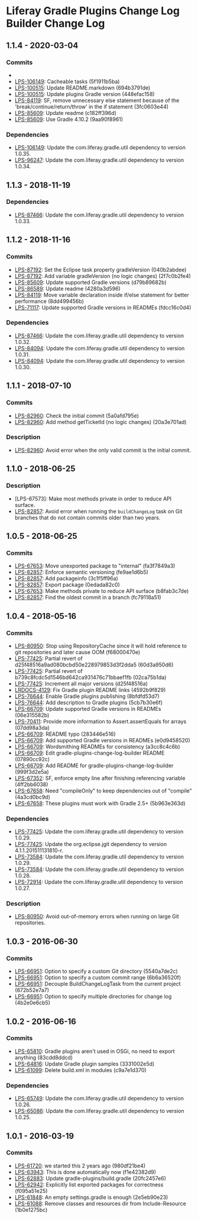 # Liferay Gradle Plugins Change Log Builder Change Log

## 1.1.4 - 2020-03-04

### Commits
- [LPS-106149]: Baseline (becb322fa3)
- [LPS-106149]: Cacheable tasks (5f1911b5ba)
- [LPS-100515]: Update README.markdown (694b3791de)
- [LPS-100515]: Update plugins Gradle version (448efac158)
- [LPS-84119]: SF, remove unnecessary else statement because of the
'break/continue/return/throw' in the if statement (3fc0603e44)
- [LPS-85609]: Update readme (c182ff396d)
- [LPS-85609]: Use Gradle 4.10.2 (9aa90f8961)

### Dependencies
- [LPS-106149]: Update the com.liferay.gradle.util dependency to version 1.0.35.
- [LPS-96247]: Update the com.liferay.gradle.util dependency to version 1.0.34.

## 1.1.3 - 2018-11-19

### Dependencies
- [LPS-87466]: Update the com.liferay.gradle.util dependency to version 1.0.33.

## 1.1.2 - 2018-11-16

### Commits
- [LPS-87192]: Set the Eclipse task property gradleVersion (040b2abdee)
- [LPS-87192]: Add variable gradleVersion (no logic changes) (2f7c0b2fe4)
- [LPS-85609]: Update supported Gradle versions (d79b89682b)
- [LPS-86589]: Update readme (4280a3d596)
- [LPS-84119]: Move variable declaration inside if/else statement for better
performance (8dd499456b)
- [LPS-71117]: Update supported Gradle versions in READMEs (fdcc16c0d4)

### Dependencies
- [LPS-87466]: Update the com.liferay.gradle.util dependency to version 1.0.32.
- [LPS-84094]: Update the com.liferay.gradle.util dependency to version 1.0.31.
- [LPS-84094]: Update the com.liferay.gradle.util dependency to version 1.0.30.

## 1.1.1 - 2018-07-10

### Commits
- [LPS-82960]: Check the initial commit (5a0afd795e)
- [LPS-82960]: Add method getTicketId (no logic changes) (20a3e701ad)

### Description
- [LPS-82960]: Avoid error when the only valid commit is the initial commit.

## 1.1.0 - 2018-06-25

### Description
- [LPS-67573]: Make most methods private in order to reduce API surface.
- [LPS-82857]: Avoid error when running the `buildChangeLog` task on Git
branches that do not contain commits older than two years.

## 1.0.5 - 2018-06-25

### Commits
- [LPS-67653]: Move unexported package to "internal" (fa3f7849a3)
- [LPS-82857]: Enforce semantic versioning (fe9ae1d6b5)
- [LPS-82857]: Add packageinfo (3c1f5ff96a)
- [LPS-82857]: Export package (0edada82c0)
- [LPS-67653]: Make methods private to reduce API surface (b8fab3c7de)
- [LPS-82857]: Find the oldest commit in a branch (fc79118a51)

## 1.0.4 - 2018-05-16

### Commits
- [LPS-80950]: Stop using RepositoryCache since it will hold reference to git
repositories and later cause OOM (f68000470e)
- [LPS-77425]: Partial revert of d25f48516a9ad080bcbd50e228979853d3f2dda5
(60d3a950d6)
- [LPS-77425]: Partial revert of b739c8fcdc5d1546bd642ca931476c71bbaef1fb
(02ca75b1da)
- [LPS-77425]: Increment all major versions (d25f48516a)
- [LRDOCS-4129]: Fix Gradle plugin README links (4592b9f829)
- [LPS-76644]: Enable Gradle plugins publishing (8bfdfd53d7)
- [LPS-76644]: Add description to Gradle plugins (5cb7b30e6f)
- [LPS-66709]: Update supported Gradle versions in READMEs (06e315582b)
- [LPS-70411]: Provide more information to Assert.assertEquals for arrays
(07dd98a3da)
- [LPS-66709]: README typo (283446e516)
- [LPS-66709]: Add supported Gradle versions in READMEs (e0d9458520)
- [LPS-66709]: Wordsmithing READMEs for consistency (a3cc8c4c6b)
- [LPS-66709]: Edit gradle-plugins-change-log-builder README (07890cc92c)
- [LPS-66709]: Add README for gradle-plugins-change-log-builder (999f3d2e5a)
- [LPS-67352]: SF, enforce empty line after finishing referencing variable
(4ff2bb6038)
- [LPS-67658]: Need "compileOnly" to keep dependencies out of "compile"
(4a3cd0bc9d)
- [LPS-67658]: These plugins must work with Gradle 2.5+ (5b963e363d)

### Dependencies
- [LPS-77425]: Update the com.liferay.gradle.util dependency to version 1.0.29.
- [LPS-77425]: Update the org.eclipse.jgit dependency to version
4.1.1.201511131810-r.
- [LPS-73584]: Update the com.liferay.gradle.util dependency to version 1.0.29.
- [LPS-73584]: Update the com.liferay.gradle.util dependency to version 1.0.28.
- [LPS-72914]: Update the com.liferay.gradle.util dependency to version 1.0.27.

### Description
- [LPS-80950]: Avoid out-of-memory errors when running on large Git
repositories.

## 1.0.3 - 2016-06-30

### Commits
- [LPS-66951]: Option to specify a custom Git directory (5540a7de2c)
- [LPS-66951]: Option to specify a custom commit range (6b6a36520f)
- [LPS-66951]: Decouple BuildChangeLogTask from the current project (672b52e7a7)
- [LPS-66951]: Option to specify multiple directories for change log
(4b2e0e6cb5)

## 1.0.2 - 2016-06-16

### Commits
- [LPS-65810]: Gradle plugins aren't used in OSGi, no need to export anything
(83cdd8ddcd)
- [LPS-64816]: Update Gradle plugin samples (3331002e5d)
- [LPS-61099]: Delete build.xml in modules (c9a7e1d370)

### Dependencies
- [LPS-65749]: Update the com.liferay.gradle.util dependency to version 1.0.26.
- [LPS-65086]: Update the com.liferay.gradle.util dependency to version 1.0.25.

## 1.0.1 - 2016-03-19

### Commits
- [LPS-61720]: we started this 2 years ago (980df21be4)
- [LPS-63943]: This is done automatically now (f1e42382d9)
- [LPS-62883]: Update gradle-plugins/build.gradle (20fc2457e6)
- [LPS-62942]: Explicitly list exported packages for correctness (f095a51e25)
- [LPS-61848]: An empty settings.gradle is enough (2e5eb90e23)
- [LPS-61088]: Remove classes and resources dir from Include-Resource
(1b0e1275bc)

[LPS-61088]: https://issues.liferay.com/browse/LPS-61088
[LPS-61099]: https://issues.liferay.com/browse/LPS-61099
[LPS-61720]: https://issues.liferay.com/browse/LPS-61720
[LPS-61848]: https://issues.liferay.com/browse/LPS-61848
[LPS-62883]: https://issues.liferay.com/browse/LPS-62883
[LPS-62942]: https://issues.liferay.com/browse/LPS-62942
[LPS-63943]: https://issues.liferay.com/browse/LPS-63943
[LPS-64816]: https://issues.liferay.com/browse/LPS-64816
[LPS-65086]: https://issues.liferay.com/browse/LPS-65086
[LPS-65749]: https://issues.liferay.com/browse/LPS-65749
[LPS-65810]: https://issues.liferay.com/browse/LPS-65810
[LPS-66709]: https://issues.liferay.com/browse/LPS-66709
[LPS-66951]: https://issues.liferay.com/browse/LPS-66951
[LPS-67352]: https://issues.liferay.com/browse/LPS-67352
[LPS-67653]: https://issues.liferay.com/browse/LPS-67653
[LPS-67658]: https://issues.liferay.com/browse/LPS-67658
[LPS-70411]: https://issues.liferay.com/browse/LPS-70411
[LPS-71117]: https://issues.liferay.com/browse/LPS-71117
[LPS-72914]: https://issues.liferay.com/browse/LPS-72914
[LPS-73584]: https://issues.liferay.com/browse/LPS-73584
[LPS-76644]: https://issues.liferay.com/browse/LPS-76644
[LPS-77425]: https://issues.liferay.com/browse/LPS-77425
[LPS-80950]: https://issues.liferay.com/browse/LPS-80950
[LPS-82857]: https://issues.liferay.com/browse/LPS-82857
[LPS-82960]: https://issues.liferay.com/browse/LPS-82960
[LPS-84094]: https://issues.liferay.com/browse/LPS-84094
[LPS-84119]: https://issues.liferay.com/browse/LPS-84119
[LPS-85609]: https://issues.liferay.com/browse/LPS-85609
[LPS-86589]: https://issues.liferay.com/browse/LPS-86589
[LPS-87192]: https://issues.liferay.com/browse/LPS-87192
[LPS-87466]: https://issues.liferay.com/browse/LPS-87466
[LPS-96247]: https://issues.liferay.com/browse/LPS-96247
[LPS-100515]: https://issues.liferay.com/browse/LPS-100515
[LPS-106149]: https://issues.liferay.com/browse/LPS-106149
[LRDOCS-4129]: https://issues.liferay.com/browse/LRDOCS-4129
